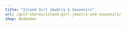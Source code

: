 ```yaml
---
title: "Island Girl Jewelry & Souvenirs"
url: /gulf-shores/island-girl-jewelry-und-souvenirs/
shop: Andenken
---
```

